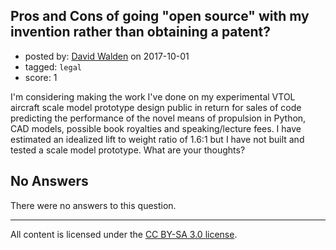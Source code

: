 ## Pros and Cons of going "open source" with my invention rather than obtaining a patent?

- posted by: [David Walden](https://stackexchange.com/users/7235395/david-walden) on 2017-10-01
- tagged: `legal`
- score: 1

I'm considering making the work I've done on my experimental VTOL aircraft scale model prototype design public in return for sales of code predicting the performance of the novel means of propulsion in Python, CAD models, possible book royalties and speaking/lecture fees.
I have estimated an idealized lift to weight ratio of 1.6:1 but I have not built and tested a scale model prototype.
What are your thoughts?

## No Answers

There were no answers to this question.


---

All content is licensed under the [CC BY-SA 3.0 license](https://creativecommons.org/licenses/by-sa/3.0/).
